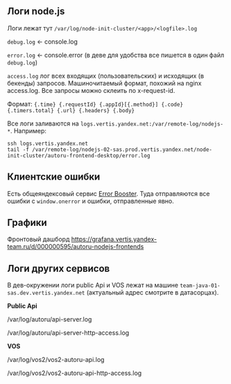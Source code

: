 ## Логи node.js
Логи лежат тут
```/var/log/node-init-cluster/<app>/<logfile>.log```

```debug.log``` <- console.log

```error.log``` <- console.error (в деве для удобства все пишется в один файл `debug.log`)

```access.log``` лог всех входящих (пользовательских) и исходящих (в бекенды) запросов. Машиночитаемый формат, похожий на nginx access.log. Все запросы можно склеить по x-request-id.

Формат: `{.time} {.requestId} {.appId}[{.method}] {.code} {.timers.total} {.url} {.headers} {.body}`

Все логи заливаются на ```logs.vertis.yandex.net:/var/remote-log/nodejs-*```. Например:
```
ssh logs.vertis.yandex.net
tail -f /var/remote-log/nodejs-02-sas.prod.vertis.yandex.net/node-init-cluster/autoru-frontend-desktop/error.log
```

## Клиентские ошибки

Есть общеяндексовый сервис [Error Booster](https://error.yandex-team.ru/projects/auto_ru/projectDashboard).
Туда отправляются все ошибки с `window.onerror` и ошибки, отправленные явно.


## Графики

Фронтовый дашборд https://grafana.vertis.yandex-team.ru/d/000000595/autoru-nodejs-frontends

## Логи других сервисов

В дев-окружении логи public Api и VOS лежат на машине ``team-java-01-sas.dev.vertis.yandex.net`` (актуальный адрес смотрите в датасорцах).

**Public Api**

/var/log/autoru/api-server.log

/var/log/autoru/api-server-http-access.log


**VOS**

/var/log/vos2/vos2-autoru-api.log

/var/log/vos2/vos2-autoru-api-http-access.log
